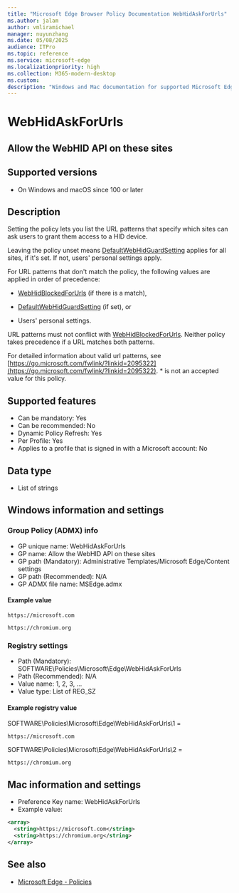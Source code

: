 ```yaml
---
title: "Microsoft Edge Browser Policy Documentation WebHidAskForUrls"
ms.author: jalam
author: vmliramichael
manager: nuyunzhang
ms.date: 05/08/2025
audience: ITPro
ms.topic: reference
ms.service: microsoft-edge
ms.localizationpriority: high
ms.collection: M365-modern-desktop
ms.custom:
description: "Windows and Mac documentation for supported Microsoft Edge Browser policy: Allow the WebHID API on these sites"
---
```


<!--THIS FILE IS AUTOMATICALLY GENERATED. MANUAL CHANGES WILL BE OVERWRITTEN.-->
<!--Please contact the Microsoft Edge Manageability team with any questions.-->

# WebHidAskForUrls

## Allow the WebHID API on these sites


## Supported versions

- On Windows and macOS since 100 or later

## Description

Setting the policy lets you list the URL patterns that specify which sites can ask users to grant them access to a HID device.

Leaving the policy unset means [DefaultWebHidGuardSetting](DefaultWebHidGuardSetting.md) applies for all sites, if it's set. If not, users' personal settings apply.

For URL patterns that don't match the policy, the following values are applied in order of precedence:

  * [WebHidBlockedForUrls](WebHidBlockedForUrls.md) (if there is a match),

  * [DefaultWebHidGuardSetting](DefaultWebHidGuardSetting.md) (if set), or

  * Users' personal settings.

URL patterns must not conflict with [WebHidBlockedForUrls](WebHidBlockedForUrls.md). Neither policy takes precedence if a URL matches both patterns.

For detailed information about valid url patterns, see [https://go.microsoft.com/fwlink/?linkid=2095322](https://go.microsoft.com/fwlink/?linkid=2095322). * is not an accepted value for this policy.

## Supported features

- Can be mandatory: Yes
- Can be recommended: No
- Dynamic Policy Refresh: Yes
- Per Profile: Yes
- Applies to a profile that is signed in with a Microsoft account: No

## Data type

- List of strings

## Windows information and settings

### Group Policy (ADMX) info

- GP unique name: WebHidAskForUrls
- GP name: Allow the WebHID API on these sites
- GP path (Mandatory): Administrative Templates/Microsoft Edge/Content settings
- GP path (Recommended): N/A
- GP ADMX file name: MSEdge.admx

#### Example value

```
https://microsoft.com
```

```
https://chromium.org
```

### Registry settings

- Path (Mandatory): SOFTWARE\Policies\Microsoft\Edge\WebHidAskForUrls
- Path (Recommended): N/A
- Value name: 1, 2, 3, ...
- Value type: List of REG_SZ

#### Example registry value

SOFTWARE\Policies\Microsoft\Edge\WebHidAskForUrls\1 =
```
https://microsoft.com
```

SOFTWARE\Policies\Microsoft\Edge\WebHidAskForUrls\2 =
```
https://chromium.org
```




## Mac information and settings

- Preference Key name: WebHidAskForUrls
- Example value:

```xml
<array>
  <string>https://microsoft.com</string>
  <string>https://chromium.org</string>
</array>
```

## See also
- [Microsoft Edge - Policies](../microsoft-edge-policies.md)
